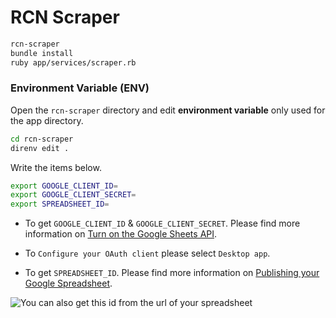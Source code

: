 # RCN Scraper

```bash
rcn-scraper
bundle install
ruby app/services/scraper.rb
```

### Environment Variable (ENV)

Open the `rcn-scraper` directory and edit **environment variable** only used for the app directory.
```bash
cd rcn-scraper
direnv edit .
```

Write the items below.
```bash
export GOOGLE_CLIENT_ID=
export GOOGLE_CLIENT_SECRET=
export SPREADSHEET_ID=
```

- To get `GOOGLE_CLIENT_ID` & `GOOGLE_CLIENT_SECRET`.
Please find more information on [Turn on the Google Sheets API](https://developers.google.com/sheets/api/quickstart/ruby#step_1_turn_on_the).

- To `Configure your OAuth client` please select `Desktop app`.

- To get `SPREADSHEET_ID`.
Please find more information on [Publishing your Google Spreadsheet](https://wiki.mozilla.org/Help:Widget:Google_Spreadsheet/).

![You can also get this id from the url of your spreadsheet](https://wiki.mozilla.org/images/9/91/Google_Spreadsheet_Key_from_url.png)

